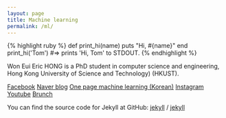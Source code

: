 ```yaml
---
layout: page
title: Machine learning
permalink: /ml/
---
```


{% highlight ruby %}
def print_hi(name)
  puts "Hi, #{name}"
end
print_hi('Tom')
#=> prints 'Hi, Tom' to STDOUT.
{% endhighlight %}

Won Eui Eric HONG is a PhD student in computer science and engineering, Hong Kong University of Science and Technology) (HKUST).

[Facebook]()
[Naver blog]()
[One page machine learning (Korean)]()
[Instagram]()
[Youtube]()
[Brunch]()




You can find the source code for Jekyll at GitHub:
[jekyll][jekyll-organization] /
[jekyll](https://github.com/jekyll/jekyll)


[jekyll-organization]: https://github.com/jekyll

